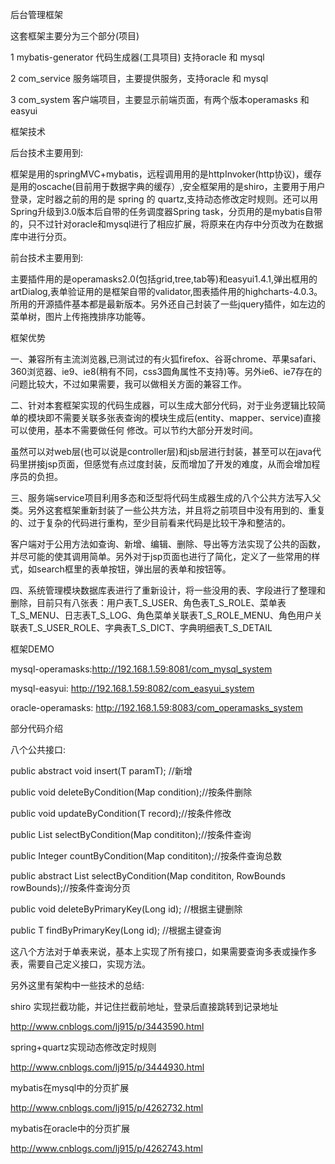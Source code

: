 后台管理框架

这套框架主要分为三个部分(项目)

1 mybatis-generator 代码生成器(工具项目) 支持oracle 和 mysql

2 com_service 服务端项目，主要提供服务，支持oracle 和 mysql

3 com_system 客户端项目，主要显示前端页面，有两个版本operamasks 和 easyui

框架技术

后台技术主要用到:

框架是用的springMVC+mybatis，远程调用用的是httpInvoker(http协议)，缓存是用的oscache(目前用于数据字典的缓存）,安全框架用的是shiro，主要用于用户登录，定时器之前的用的是 spring 的 quartz,支持动态修改定时规则。还可以用Spring升级到3.0版本后自带的任务调度器Spring task，分页用的是mybatis自带的，只不过针对oracle和mysql进行了相应扩展，将原来在内存中分页改为在数据库中进行分页。

前台技术主要用到:

主要插件用的是operamasks2.0(包括grid,tree,tab等)和easyui1.4.1,弹出框用的artDialog,表单验证用的是框架自带的validator,图表插件用的highcharts-4.0.3。所用的开源插件基本都是最新版本。另外还自己封装了一些jquery插件，如左边的菜单树，图片上传拖拽排序功能等。


框架优势

一、兼容所有主流浏览器,已测试过的有火狐firefox、谷哥chrome、苹果safari、360浏览器、ie9、ie8(稍有不同，css3圆角属性不支持)等。另外ie6、ie7存在的问题比较大，不过如果需要，我可以做相关方面的兼容工作。

二、针对本套框架实现的代码生成器，可以生成大部分代码，对于业务逻辑比较简单的模块即不需要关联多张表查询的模块生成后(entity、mapper、service)直接可以使用，基本不需要做任何
修改。可以节约大部分开发时间。

虽然可以对web层(也可以说是controller层)和jsb层进行封装，甚至可以在java代码里拼接jsp页面，但感觉有点过度封装，反而增加了开发的难度，从而会增加程序员的负担。

三、服务端service项目利用多态和泛型将代码生成器生成的八个公共方法写入父类。另外这套框架重新封装了一些公共方法，并且将之前项目中没有用到的、重复的、过于复杂的代码进行重构，至少目前看来代码是比较干净和整洁的。

客户端对于公用方法如查询、新增、编辑、删除、导出等方法实现了公共的函数，并尽可能的使其调用简单。另外对于jsp页面也进行了简化，定义了一些常用的样式，如search框里的表单按钮，弹出层的表单和按钮等。

四、系统管理模块数据库表进行了重新设计，将一些没用的表、字段进行了整理和删除，目前只有八张表：用户表T_S_USER、角色表T_S_ROLE、菜单表T_S_MENU、日志表T_S_LOG、角色菜单关联表T_S_ROLE_MENU、角色用户关联表T_S_USER_ROLE、字典表T_S_DICT、字典明细表T_S_DETAIL

框架DEMO

mysql-operamasks:http://192.168.1.59:8081/com_mysql_system

mysql-easyui: http://192.168.1.59:8082/com_easyui_system

oracle-operamasks: http://192.168.1.59:8083/com_operamasks_system

部分代码介绍

八个公共接口:

public abstract void insert(T paramT); //新增

public void deleteByCondition(Map condition);//按条件删除

public void updateByCondition(T record);//按条件修改

public List selectByCondition(Map condititon);//按条件查询

public Integer countByCondition(Map condititon);//按条件查询总数

public abstract List selectByCondition(Map condititon, RowBounds rowBounds);//按条件查询分页

public void deleteByPrimaryKey(Long id); //根据主键删除

public T findByPrimaryKey(Long id); //根据主键查询

这八个方法对于单表来说，基本上实现了所有接口，如果需要查询多表或操作多表，需要自己定义接口，实现方法。


另外这里有架构中一些技术的总结:

shiro 实现拦截功能，并记住拦截前地址，登录后直接跳转到记录地址 

http://www.cnblogs.com/lj915/p/3443590.html

spring+quartz实现动态修改定时规则

http://www.cnblogs.com/lj915/p/3444930.html

mybatis在mysql中的分页扩展

http://www.cnblogs.com/lj915/p/4262732.html

mybatis在oracle中的分页扩展

http://www.cnblogs.com/lj915/p/4262743.html
